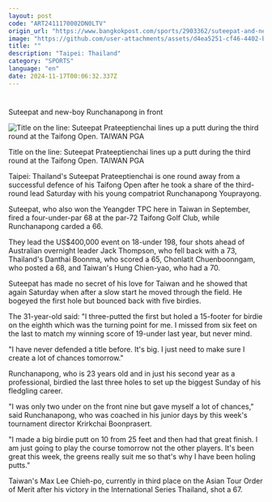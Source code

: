 ```yaml
---
layout: post
code: "ART2411170002DN0LTV"
origin_url: "https://www.bangkokpost.com/sports/2903362/suteepat-and-new-boy-runchanapong-in-front"
image: "https://github.com/user-attachments/assets/d4ea5251-cf46-4402-be56-42b7106843f9"
title: ""
description: "Taipei: Thailand"
category: "SPORTS"
language: "en"
date: 2024-11-17T00:06:32.337Z
---
```


# 

Suteepat and new-boy Runchanapong in front

![Title on the line: Suteepat Prateeptienchai lines up a putt during the third round at the Taifong Open. TAIWAN PGA](https://github.com/user-attachments/assets/b7569dd4-cdf5-4400-9b0b-6cb2176209a9)

Title on the line: Suteepat Prateeptienchai lines up a putt during the third round at the Taifong Open. TAIWAN PGA

Taipei: Thailand's Suteepat Prateeptienchai is one round away from a successful defence of his Taifong Open after he took a share of the third-round lead Saturday with his young compatriot Runchanapong Youprayong.

Suteepat, who also won the Yeangder TPC here in Taiwan in September, fired a four-under-par 68 at the par-72 Taifong Golf Club, while Runchanapong carded a 66.

They lead the US$400,000 event on 18-under 198, four shots ahead of Australian overnight leader Jack Thompson, who fell back with a 73, Thailand's Danthai Boonma, who scored a 65, Chonlatit Chuenboonngam, who posted a 68, and Taiwan's Hung Chien-yao, who had a 70.

Suteepat has made no secret of his love for Taiwan and he showed that again Saturday when after a slow start he moved through the field. He bogeyed the first hole but bounced back with five birdies.

The 31-year-old said: "I three-putted the first but holed a 15-footer for birdie on the eighth which was the turning point for me. I missed from six feet on the last to match my winning score of 19-under last year, but never mind.

"I have never defended a title before. It's big. I just need to make sure I create a lot of chances tomorrow."

Runchanapong, who is 23 years old and in just his second year as a professional, birdied the last three holes to set up the biggest Sunday of his fledgling career.

"I was only two under on the front nine but gave myself a lot of chances," said Runchanapong, who was coached in his junior days by this week's tournament director Krirkchai Boonprasert.

"I made a big birdie putt on 10 from 25 feet and then had that great finish. I am just going to play the course tomorrow not the other players. It's been great this week, the greens really suit me so that's why I have been holing putts."

Taiwan's Max Lee Chieh-po, currently in third place on the Asian Tour Order of Merit after his victory in the International Series Thailand, shot a 67.